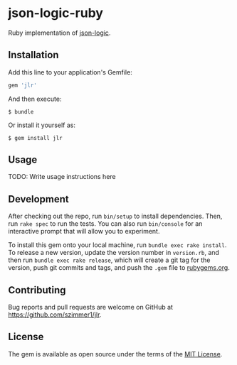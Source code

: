 # json-logic-ruby

Ruby implementation of [json-logic](http://jsonlogic.com).

## Installation

Add this line to your application's Gemfile:

```ruby
gem 'jlr'
```

And then execute:

    $ bundle

Or install it yourself as:

    $ gem install jlr

## Usage

TODO: Write usage instructions here

## Development

After checking out the repo, run `bin/setup` to install dependencies. Then, run `rake spec` to run the tests. You can also run `bin/console` for an interactive prompt that will allow you to experiment.

To install this gem onto your local machine, run `bundle exec rake install`. To release a new version, update the version number in `version.rb`, and then run `bundle exec rake release`, which will create a git tag for the version, push git commits and tags, and push the `.gem` file to [rubygems.org](https://rubygems.org).

## Contributing

Bug reports and pull requests are welcome on GitHub at https://github.com/szimmer1/jlr.


## License

The gem is available as open source under the terms of the [MIT License](http://opensource.org/licenses/MIT).

